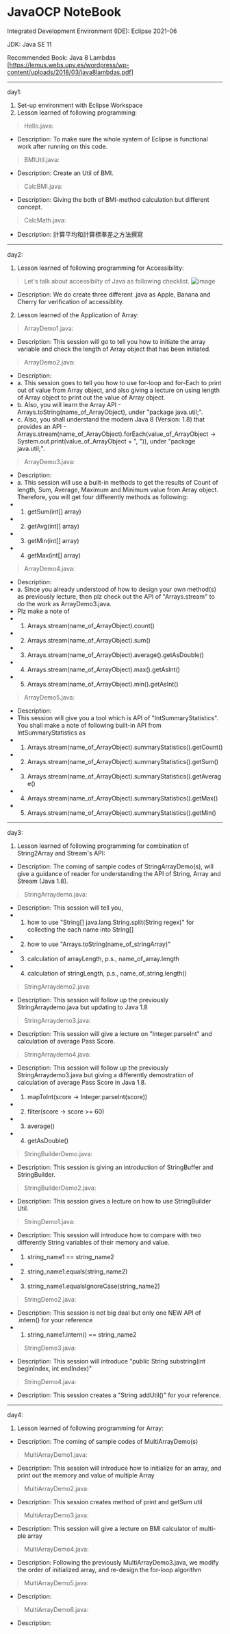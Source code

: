 # JavaOCP NoteBook
Integrated Development Environment (IDE): Eclipse 2021-06

JDK: Java SE 11

Recommended Book: Java 8 Lambdas [https://lemus.webs.upv.es/wordpress/wp-content/uploads/2018/03/java8lambdas.pdf]

------------------------------------------------------------------------------
day1:
1. Set-up environment with Eclipse Workspace
2. Lesson learned of following programming:
> Hello.java:
- Description: To make sure the whole system of Eclipse is functional work after running on this code.

> BMIUtil.java:
- Description: Create an Util of BMI.

> CalcBMI.java:
- Description: Giving the both of BMI-method calculation but different concept.

> CalcMath.java:
- Description: 計算平均和計算標準差之方法撰寫

------------------------------------------------------------------------------
day2: 
1. Lesson learned of following programming for Accessibility:
> Let's talk about accessibilty of Java as following checklist.
![image](https://user-images.githubusercontent.com/83496093/197315755-e25fed8a-5e11-420d-9f72-a5748a1fcd3b.png)

- Description: We do create three different .java as Apple, Banana and Cherry for verification of accessiblity.

2. Lesson learned of the Application of Array:
> ArrayDemo1.java:
- Description: This session will go to tell you how to initiate the array variable and check the length of Array object that has been initiated.

> ArrayDemo2.java:
- Description: 
- a. This session goes to tell you how to use for-loop and for-Each to print out of value from Array object, and also giving a lecture on using length of Array object to print out the value of Array object.
- b. Also, you will learn the Array API - Arrays.toString(name_of_ArrayObject), under "package java.util;".
- c. Also, you shall understand the modern Java 8 (Version: 1.8) that provides an API - Arrays.stream(name_of_ArrayObject).forEach(value_of_ArrayObject -> System.out.print(value_of_ArrayObject + ", ")), under "package java.util;".

> ArrayDemo3.java:
- Description:
- a. This session will use a built-in methods to get the results of Count of length, Sum, Average, Maximum and Minimum value from Array object. Therefore, you will get four differently methods as following:
- 1) getSum(int[] array)
- 2) getAvg(int[] array)
- 3) getMin(int[] array)
- 4) getMax(int[] array)

> ArrayDemo4.java:
- Description:
- a. Since you already understood of how to design your own method(s) as previously lecture, then plz check out the API of "Arrays.stream" to do the work as ArrayDemo3.java. 
- Plz make a note of 
- 1) Arrays.stream(name_of_ArrayObject).count()
- 2) Arrays.stream(name_of_ArrayObject).sum()
- 3) Arrays.stream(name_of_ArrayObject).average().getAsDouble()
- 4) Arrays.stream(name_of_ArrayObject).max().getAsInt()
- 5) Arrays.stream(name_of_ArrayObject).min().getAsInt()

> ArrayDemo5.java:
- Description:
- This session will give you a tool which is API of "IntSummaryStatistics". You shall make a note of following built-in API from IntSummaryStatistics as
- 1) Arrays.stream(name_of_ArrayObject).summaryStatistics().getCount()
- 2) Arrays.stream(name_of_ArrayObject).summaryStatistics().getSum()
- 3) Arrays.stream(name_of_ArrayObject).summaryStatistics().getAverage()
- 4) Arrays.stream(name_of_ArrayObject).summaryStatistics().getMax()
- 5) Arrays.stream(name_of_ArrayObject).summaryStatistics().getMin()

------------------------------------------------------------------------------
day3:
1. Lesson learned of following programming for combination of String2Array and Stream's API:
- Description: The coming of sample codes of StringArrayDemo(s), will give a guidance of reader for understanding the API of String, Array and Stream (Java 1.8).

> StringArraydemo.java:
- Description: This session will tell you, 
- 1) how to use "String[] java.lang.String.split(String regex)" for collecting the each name into String[]
- 2) how to use "Arrays.toString(name_of_stringArray)"
- 3) calculation of arrayLength, p.s., name_of_array.length
- 4) calculation of stringLength, p.s., name_of_string.length()


> StringArraydemo2.java:
- Description: This session will follow up the previously StringArraydemo.java but updating to Java 1.8

> StringArraydemo3.java:
- Description: This session will give a lecture on "Integer.parseInt" and calculation of average Pass Score.

> StringArraydemo4.java:
- Description: This session will follow up the previously StringArraydemo3.java but giving a differently demostration of calculation of average Pass Score in Java 1.8.
- 1) mapToInt(score -> Integer.parseInt(score))
- 2) filter(score -> score >= 60)
- 3) average()
- 4) getAsDouble()


> StringBuilderDemo.java:
- Description: This session is giving an introduction of StringBuffer and StringBuilder.

> StringBuilderDemo2.java:
- Description: This session gives a lecture on how to use StringBuilder Util.

> StringDemo1.java:
- Description: This session will introduce how to compare with two differently String variables of their memory and value.
- 1) string_name1 == string_name2
- 2) string_name1.equals(string_name2)
- 3) string_name1.equalsIgnoreCase(string_name2) 


> StringDemo2.java:
- Description: This session is not big deal but only one NEW API of .intern() for your reference
- 1) string_name1.intern() == string_name2

> StringDemo3.java:
- Description: This session will introduce "public String substring(int beginIndex, int endIndex)"

> StringDemo4.java:
- Description: This session creates a "String addUtil()" for your reference.

------------------------------------------------------------------------------
day4:
1. Lesson learned of following programming for Array:
- Description: The coming of sample codes of MultiArrayDemo(s)

> MultiArrayDemo1.java:
- Description: This session will introduce how to initialize for an array, and print out the memory and value of multiple Array

> MultiArrayDemo2.java:
- Description: This session creates method of print and getSum util 

> MultiArrayDemo3.java:
- Description: This session will give a lecture on BMI calculator of multi-ple array 

> MultiArrayDemo4.java:
- Description: Following the previously MultiArrayDemo3.java, we modify the order of initialized array, and re-design the for-loop algorithm

> MultiArrayDemo5.java:
- Description: 

> MultiArrayDemo6.java:
- Description: 
